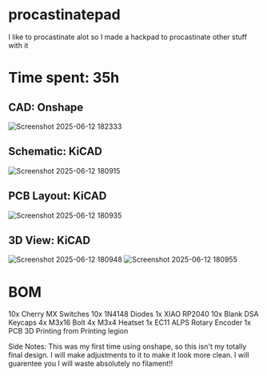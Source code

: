 # procastinatepad
I like to procastinate alot so I made a hackpad to procastinate other stuff with it

# Time spent: 35h

## CAD: Onshape
![Screenshot 2025-06-12 182333](https://github.com/user-attachments/assets/65501175-2d6e-4951-acf2-54f646173fb4)

## Schematic: KiCAD
![Screenshot 2025-06-12 180915](https://github.com/user-attachments/assets/7be44b10-f7d3-481c-a3e4-9ad55a9596d0)

## PCB Layout: KiCAD
![Screenshot 2025-06-12 180935](https://github.com/user-attachments/assets/5090d87d-a6a3-4d3a-a850-1ee1ffecf4a5)

## 3D View: KiCAD

![Screenshot 2025-06-12 180948](https://github.com/user-attachments/assets/f5581d2d-b6c0-47c4-a829-572c20e6e976)
![Screenshot 2025-06-12 180955](https://github.com/user-attachments/assets/ba5ed9b3-bd9b-498d-859d-864831751869)

# BOM
10x Cherry MX Switches
10x 1N4148 Diodes
1x XIAO RP2040
10x Blank DSA Keycaps
4x M3x16 Bolt
4x M3x4 Heatset
1x EC11 ALPS Rotary Encoder
1x PCB
3D Printing from Printing legion


Side Notes: This was my first time using onshape, so this isn't my totally final design. I will make adjustments to it to make it look more clean. I will guarentee you I will waste absolutely no filament!!
